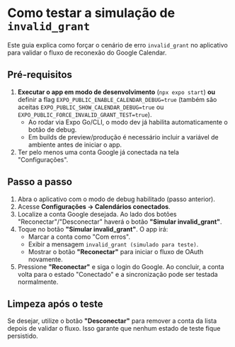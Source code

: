 # Como testar a simulação de `invalid_grant`

Este guia explica como forçar o cenário de erro `invalid_grant` no aplicativo para validar o fluxo de reconexão do Google Calendar.

## Pré-requisitos

1. **Executar o app em modo de desenvolvimento** (`npx expo start`) **ou** definir a flag `EXPO_PUBLIC_ENABLE_CALENDAR_DEBUG=true` (também são aceitas `EXPO_PUBLIC_SHOW_CALENDAR_DEBUG=true` ou `EXPO_PUBLIC_FORCE_INVALID_GRANT_TEST=true`).
   - Ao rodar via Expo Go/CLI, o modo dev já habilita automaticamente o botão de debug.
   - Em builds de preview/produção é necessário incluir a variável de ambiente antes de iniciar o app.
2. Ter pelo menos uma conta Google já conectada na tela "Configurações".

## Passo a passo

1. Abra o aplicativo com o modo de debug habilitado (passo anterior).
2. Acesse **Configurações → Calendários conectados**.
3. Localize a conta Google desejada. Ao lado dos botões "Reconectar"/"Desconectar" haverá o botão **"Simular invalid_grant"**.
4. Toque no botão **"Simular invalid_grant"**. O app irá:
   - Marcar a conta como "Com erros".
   - Exibir a mensagem `invalid_grant (simulado para teste)`.
   - Mostrar o botão **"Reconectar"** para iniciar o fluxo de OAuth novamente.
5. Pressione **"Reconectar"** e siga o login do Google. Ao concluir, a conta volta para o estado "Conectado" e a sincronização pode ser testada normalmente.

## Limpeza após o teste

Se desejar, utilize o botão **"Desconectar"** para remover a conta da lista depois de validar o fluxo. Isso garante que nenhum estado de teste fique persistido.
